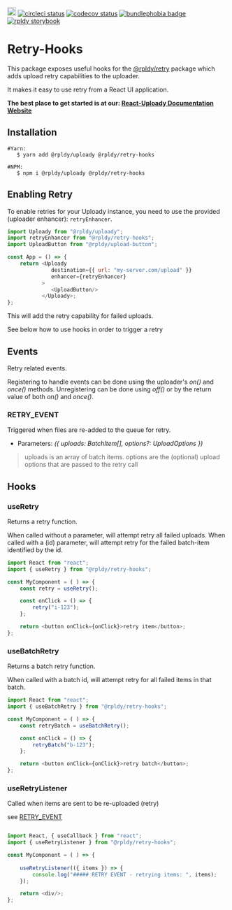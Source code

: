 <a href="https://badge.fury.io/js/%40rpldy%2Fretry-hooks">
    <img src="https://badge.fury.io/js/%40rpldy%2Fretry-hooks.svg" alt="npm version" height="20"></a>
<a href="https://circleci.com/gh/rpldy/react-uploady">
    <img src="https://circleci.com/gh/rpldy/react-uploady.svg?style=svg" alt="circleci status"/></a>  
<a href="https://codecov.io/gh/rpldy/react-uploady">
    <img src="https://codecov.io/gh/rpldy/react-uploady/branch/master/graph/badge.svg" alt="codecov status"/></a> 
<a href="https://bundlephobia.com/result?p=@rpldy/retry-hooks">
    <img src="https://badgen.net/bundlephobia/minzip/@rpldy/retry-hooks" alt="bundlephobia badge"/></a>
<a href="https://react-uploady-storybook.netlify.com/?path=/story/retry-hooks--with-retry">
   <img src="https://cdn.jsdelivr.net/gh/storybookjs/brand@master/badge/badge-storybook.svg" alt="rpldy storybook"/></a> 
   
# Retry-Hooks

This package exposes useful hooks for the [@rpldy/retry](../../core/retry) package which adds upload retry capabilities to the uploader.
 
It makes it easy to use retry from a React UI application.

**The best place to get started is at our: [React-Uploady Documentation Website](https://react-uploady.org)**

## Installation

```shell
#Yarn: 
   $ yarn add @rpldy/uploady @rpldy/retry-hooks

#NPM:
   $ npm i @rpldy/uploady @rpldy/retry-hooks
``` 

## Enabling Retry

To enable retries for your Uploady instance, you need to use the provided (uploader enhancer): `retryEnhancer`.

```javascript
import Uploady from "@rpldy/uploady";
import retryEnhancer from "@rpldy/retry-hooks";
import UploadButton from "@rpldy/upload-button";

const App = () => {
    return <Uploady 
              destination={{ url: "my-server.com/upload" }}
              enhancer={retryEnhancer}
           >
              <UploadButton/>
           </Uploady>;               
};

```

This will add the retry capability for failed uploads. 

See below how to use hooks in order to trigger a retry

## Events

Retry related events.

Registering to handle events can be done using the uploader's _on()_ and _once()_ methods.
Unregistering can be done using _off()_ or by the return value of both _on()_ and _once()_.

### RETRY_EVENT

Triggered when files are re-added to the queue for retry.

- Parameters: _({ uploads: BatchItem[], options?: UploadOptions })_  

> uploads is an array of batch items.
> options are the (optional) upload options that are passed to the retry call

## Hooks

### useRetry

Returns a retry function.

When called without a parameter, will attempt retry all failed uploads.
When called with a (id) parameter, will attempt retry for the failed batch-item identified by the id.

```javascript
import React from "react";
import { useRetry } from "@rpldy/retry-hooks";

const MyComponent = ( ) => {
    const retry = useRetry();

    const onClick = () => {
        retry("i-123");
    };

    return <button onClick={onClick}>retry item</button>;
};
```

### useBatchRetry 

Returns a batch retry function.

When called with a batch id, will attempt retry for all failed items in that batch.

```javascript
import React from "react";
import { useBatchRetry } from "@rpldy/retry-hooks";

const MyComponent = ( ) => {
    const retryBatch = useBatchRetry();

    const onClick = () => {
        retryBatch("b-123");
    };

    return <button onClick={onClick}>retry batch</button>;
};
```

### useRetryListener

Called when items are sent to be re-uploaded (retry)

see [RETRY_EVENT](#retry_event)

```javascript

import React, { useCallback } from "react";
import { useRetryListener } from "@rpldy/retry-hooks";

const MyComponent = ( ) => {
    
    useRetryListener(({ items }) => {
        console.log("##### RETRY EVENT - retrying items: ", items);
    });

    return <div/>;
};

```

